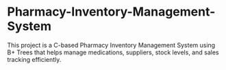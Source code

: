 # Pharmacy-Inventory-Management-System
This project is a C-based Pharmacy Inventory Management System using B+ Trees that helps manage medications, suppliers, stock levels, and sales tracking efficiently.
